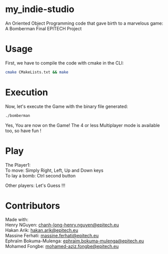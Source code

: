 # my_indie-studio
An Oriented Object Programming code that gave birth to a marvelous game:   A Bomberman  Final EPITECH Project  

# Usage
First, we have to compile the code with cmake in the CLI:

```bash
cmake CMakeLists.txt && make
```
# Execution
Now, let's execute the Game with the binary file generated:

```bash
./bomberman
```

Yes, You are now on the Game! The 4 or less Multiplayer mode is available too, so have fun !

# Play
The Player1:  
To move: Simply Right, Left, Up and Down keys  
To lay a bomb: Ctrl second button  

Other players:  Let's Guess !!!

# Contributors
Made with:  
Henry NGuyen: chanh-long-henry.nguyen@epitech.eu  
Hakan Arik: hakan.arik@epitech.eu  
Massine Ferhati: massine.ferhati@epitech.eu  
Ephraïm Bokuma-Mulenga: ephraim.bokuma-mulenga@epitech.eu  
Mohamed Fongbe: mohamed-aziz.fongbe@epitech.eu
